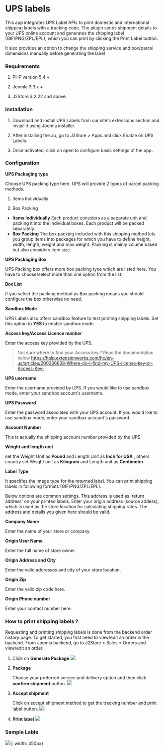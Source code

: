 # UPS labels

This app integrates UPS Label APIs to print domestic and international shipping labels with a tracking code.  The plugin sends shipment details to your UPS online account and generates the shipping label (GIF/PNG/ZPL/EPL), which you can print by clicking the Print Label button.

It also provides an option to change the shipping service and box/parcel dimensions manually before generating the label 

### Requirements

1. PHP version 5.4 +

2. Joomla 3.3.x +

3. J2Store 3.2.22 and above.

### Installation

1. Download and install UPS Labels from our site's extensions section and install it using Joomla installer.

2. After installing the ap, go to J2Store > Apps and click Enable on UPS Labels.

3. Once activated, click on open to configure basic settings of the app.

### Configuration

**UPS Packaging type** 

Choose UPS packing type here. UPS will provide 2 types of parcel packing methods.

1. Items Individually

2. Box Packing

* **Items Individually**
    Each product considers as a separate unit and packing it into the individual boxes. Each product will be packed separately.
* **Box Packing**
    The box packing included with this shipping method lets you group items into packages for which you have to define height, width, length, weight and max weight. Packing is mainly volume based but also considers item size.

**UPS Packaging Box**

UPS Packing box offers more box packing tyoe which are listed here. You have to choose/select more than one option from the list.

**Box List**

If you select the packing method as Box packing means you should configure the box otherwise no need.

**Sandbox Mode**

UPS Labels also offers sandbox feature to test printing shipping labels. Set this option to **YES** to enable sandbox mode.

**Access key/Access Licence number**

Enter the access key provided by the UPS.

>Not sure where to find your Access key ? Read the documentation below https://help.extensionworks.com/hc/en-us/articles/200366638-Where-do-I-find-my-UPS-license-key-or-Access-Key-


**UPS username**

Enter the username provided by UPS. If you would like to use sandbox mode, enter your sandbox account's username.

**UPS Password**

Enter the password associated with your UPS account. If you would like to use sandbox mode, enter your sandbox account's password.

**Account Number**

This is actually the shipping account number provided by the UPS.

**Weight and length unit**

set the Weight Unit as **Pound** and Length Unit as **Inch for USA** , others country set Weight unit as **Kilogram** and Length unit as **Centimeter**.

**Label Type**

It specifies the image type for the returned label. You can print shipping labels in following formats (GIF/PNG/ZPL/EPL).

Below options are common settings. This address is used as 'return address' on your printed labels. Enter your origin address (source addess), which is used as the store location for calculating shipping rates. The address and details you given here should be valid.

**Company Name**

Enter the name of your store or company.

**Origin User Name**

Enter the full name of store owner.

**Origin Address and City**

Enter the valid addresses and city of your store location.

**Origin Zip**

Enter the valid zip code here.

**Origin Phone number**

Enter your contact number here.

### How to print shipping labels ?

Requesting and printing shipping labels is done from the backend order history page. To get started, you first need to view/edit an order in the backend. From Joomla backend, go to J2Store > Sales > Orders and view/edit an order.

1. Click on **Generate Package**
![](./assets/images/ups-label-1.png)

2. **Package**

    Choose your preferred service and delivery option and then click **confirm shipment** button.
![](./assets/images/ups-label-2.png)

3. **Accept shipment**

    Click on accept shipment method to get the tracking number and print label button.
![](./assets/images/ups-label-3.png)

4. **Print label**
![](./assets/images/ups-label-4.png)

### Sample Lable

![](./assets/images/ups-label-sample.png){: width: 450px}
